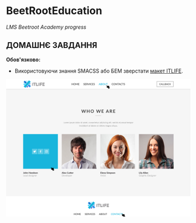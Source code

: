 # BeetRootEducation

_LMS Beetroot Academy progress_

## ДОМАШНЄ ЗАВДАННЯ

**Обов'язково:**

- Використовуючи знання SMACSS або БЕМ зверстати [макет ITLIFE](https://www.figma.com/file/VzBjv0ge3VjeLIbAsLgfsK/css-methodology).

![screenshot](./img/screen-itlife.png)
